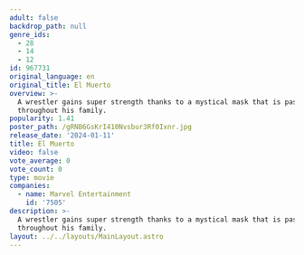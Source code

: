 ```yaml
---
adult: false
backdrop_path: null
genre_ids:
  - 28
  - 14
  - 12
id: 967731
original_language: en
original_title: El Muerto
overview: >-
  A wrestler gains super strength thanks to a mystical mask that is passed down
  throughout his family.
popularity: 1.41
poster_path: /gRNB6GsKrI410Nvsbur3Rf0Ixnr.jpg
release_date: '2024-01-11'
title: El Muerto
video: false
vote_average: 0
vote_count: 0
type: movie
companies:
  - name: Marvel Entertainment
    id: '7505'
description: >-
  A wrestler gains super strength thanks to a mystical mask that is passed down
  throughout his family.
layout: ../../layouts/MainLayout.astro
---
```


